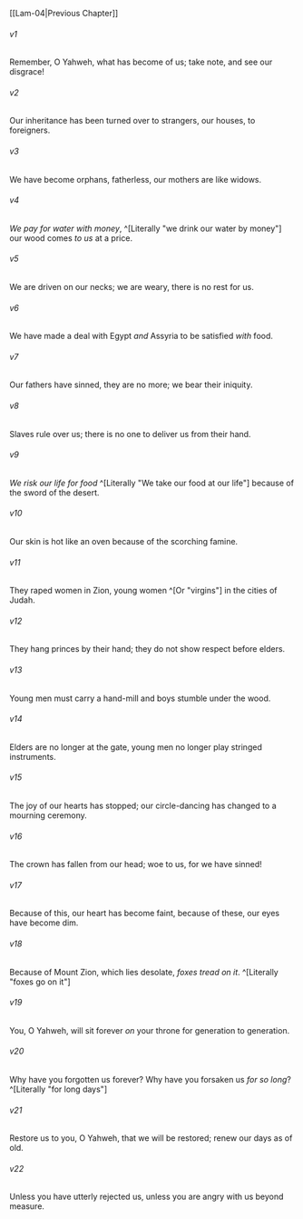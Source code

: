 ﻿---
aliases:
  - Lamentations 5
---

[[Lam-04|Previous Chapter]]

###### v1
Remember, O Yahweh, what has become of us;
take note, and see our disgrace!

###### v2
Our inheritance has been turned over to strangers,
our houses, to foreigners.

###### v3
We have become orphans, fatherless,
our mothers are like widows.

###### v4
_We pay for water with money_, ^[Literally "we drink our water by money"]
our wood comes _to us_ at a price.

###### v5
We are driven on our necks;
we are weary, there is no rest for us.

###### v6
We have made a deal with Egypt _and_ Assyria
to be satisfied _with_ food.

###### v7
Our fathers have sinned, they are no more;
we bear their iniquity.

###### v8
Slaves rule over us;
there is no one to deliver us from their hand.

###### v9
_We risk our life for food_ ^[Literally "We take our food at our life"]
because of the sword of the desert.

###### v10
Our skin is hot like an oven
because of the scorching famine.

###### v11
They raped women in Zion,
young women ^[Or "virgins"] in the cities of Judah.

###### v12
They hang princes by their hand;
they do not show respect before elders.

###### v13
Young men must carry a hand-mill
and boys stumble under the wood.

###### v14
Elders are no longer at the gate,
young men no longer play stringed instruments.

###### v15
The joy of our hearts has stopped;
our circle-dancing has changed to a mourning ceremony.

###### v16
The crown has fallen from our head;
woe to us, for we have sinned!

###### v17
Because of this, our heart has become faint,
because of these, our eyes have become dim.

###### v18
Because of Mount Zion, which lies desolate,
_foxes tread on it_. ^[Literally "foxes go on it"]

###### v19
You, O Yahweh, will sit forever
_on_ your throne for generation to generation.

###### v20
Why have you forgotten us forever?
Why have you forsaken us _for so long_? ^[Literally "for long days"]

###### v21
Restore us to you, O Yahweh, that we will be restored;
renew our days as of old.

###### v22
Unless you have utterly rejected us,
unless you are angry with us beyond measure.